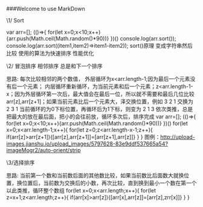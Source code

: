 ###Welcome to use MarkDown

\1/ Sort

var arr=[];
(()=>{
	for(let x=0;x<10;x++){arr.push(Math.ceil(Math.random()*90))}
})()
console.log(arr.sort());	
console.log(arr.sort((item1,item2)=>item1-item2));
sort()原理 变成字符串然后比较 使用的算法为快速排序 性能优化


\2/ 冒泡排序 相邻排序 总是和下一个排序

思路:
每次比较相邻的两个数值，
外层循环为x<arr.length-1;因为最后一个元素没有后一个元素；
内层循环重新循环，为当前元素和后一个元素；z<arr.length-1-x；因为外层循环第一次后，最大值会在最后一位，所以就不需要和最后几位比较
arr[z],arr[z+1]；如果当前元素比后一个元素大，泽交换位置，例如 3 2 1 交换为 2 3 1 当前循环的为0下标位置，再循环后为1下标，则变为 2 1 3
依次类推，总是把最大的放在最后面，把小的会往前放，循环多次后，排序完成
var arr=[];
(()=>{
	for(let x=0;x<10;x++){arr.push(Math.ceil(Math.random()*90))}
})()
for(let x=0;x<arr.length-1;x++){
	for(let z=0;z<arr.length-x-1;z++){
		if(arr[z]>arr[z+1]){[arr[z],arr[z+1]]=[arr[z+1],arr[z]]}
	}
}
图例：http://upload-images.jianshu.io/upload_images/5797628-83e9ddf537665a54?imageMogr2/auto-orient/strip


\3/选择排序

思路:
当前第一个数和当前数后面的其他数比较，如果当前数比后面数大就换位置，换位置后，当前数为交换后的小数，再次比较，直到换到最小一个数在第一个
以此类推，循环整个数组
for(let x=0;x<arr.length;x++){
	for(let z=x+1;z<arr.length;z++){
		if(arr[x]>arr[z]){[arr[x],arr[z]]=[arr[z],zrr[x]]}
	}
}
